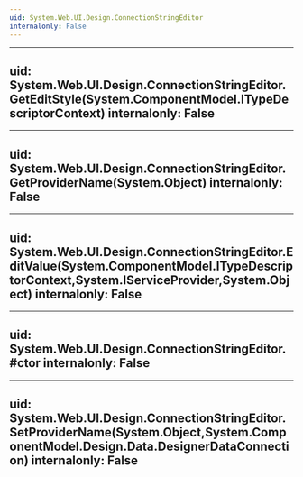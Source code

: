 ```yaml
---
uid: System.Web.UI.Design.ConnectionStringEditor
internalonly: False
---
```


---
uid: System.Web.UI.Design.ConnectionStringEditor.GetEditStyle(System.ComponentModel.ITypeDescriptorContext)
internalonly: False
---

---
uid: System.Web.UI.Design.ConnectionStringEditor.GetProviderName(System.Object)
internalonly: False
---

---
uid: System.Web.UI.Design.ConnectionStringEditor.EditValue(System.ComponentModel.ITypeDescriptorContext,System.IServiceProvider,System.Object)
internalonly: False
---

---
uid: System.Web.UI.Design.ConnectionStringEditor.#ctor
internalonly: False
---

---
uid: System.Web.UI.Design.ConnectionStringEditor.SetProviderName(System.Object,System.ComponentModel.Design.Data.DesignerDataConnection)
internalonly: False
---
